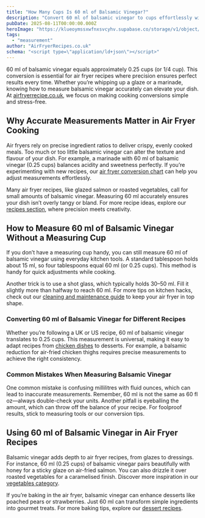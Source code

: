 ```yaml
---
title: "How Many Cups Is 60 ml of Balsamic Vinegar?"
description: "Convert 60 ml of balsamic vinegar to cups effortlessly with our simple guide—perfect for air fryer recipes and precise cooking."
pubDate: 2025-08-11T00:00:00.000Z
heroImage: "https://klueoymssxwfnxsvcyhv.supabase.co/storage/v1/object/public/md/how-many-cups-is-60-ml-of-balsamic-vinegar-ca37927d.webp"
tags:
  - "measurement"
author: "AirFryerRecipes.co.uk"
schema: "<script type=\"application/ld+json\"></script>"
---
```


<p>60 ml of balsamic vinegar equals approximately 0.25 cups (or 1/4 cup). This conversion is essential for air fryer recipes where precision ensures perfect results every time. Whether you’re whipping up a glaze or a marinade, knowing how to measure balsamic vinegar accurately can elevate your dish. At <a href=https://www.airfryerrecipe.co.uk>airfryerrecipe.co.uk</a>, we focus on making cooking conversions simple and stress-free.</p>

<h2>Why Accurate Measurements Matter in Air Fryer Cooking</h2>
<p>Air fryers rely on precise ingredient ratios to deliver crispy, evenly cooked meals. Too much or too little balsamic vinegar can alter the texture and flavour of your dish. For example, a marinade with 60 ml of balsamic vinegar (0.25 cups) balances acidity and sweetness perfectly. If you’re experimenting with new recipes, our <a href=https://www.airfryerrecipe.co.uk/air-fryer-conversion-chart>air fryer conversion chart</a> can help you adjust measurements effortlessly.</p>
<p>Many air fryer recipes, like glazed salmon or roasted vegetables, call for small amounts of balsamic vinegar. Measuring 60 ml accurately ensures your dish isn’t overly tangy or bland. For more recipe ideas, explore our <a href=https://www.airfryerrecipe.co.uk/recipes>recipes section</a>, where precision meets creativity.</p>

<h2>How to Measure 60 ml of Balsamic Vinegar Without a Measuring Cup</h2>
<p>If you don’t have a measuring cup handy, you can still measure 60 ml of balsamic vinegar using everyday kitchen tools. A standard tablespoon holds about 15 ml, so four tablespoons equal 60 ml (or 0.25 cups). This method is handy for quick adjustments while cooking.</p>
<p>Another trick is to use a shot glass, which typically holds 30–50 ml. Fill it slightly more than halfway to reach 60 ml. For more tips on kitchen hacks, check out our <a href=https://www.airfryerrecipe.co.uk/air-fryer-cleaner>cleaning and maintenance guide</a> to keep your air fryer in top shape.</p>

<h3>Converting 60 ml of Balsamic Vinegar for Different Recipes</h3>
<p>Whether you’re following a UK or US recipe, 60 ml of balsamic vinegar translates to 0.25 cups. This measurement is universal, making it easy to adapt recipes from <a href=https://www.airfryerrecipe.co.uk/recipe-category/chicken>chicken dishes</a> to desserts. For example, a balsamic reduction for air-fried chicken thighs requires precise measurements to achieve the right consistency.</p>

<h3>Common Mistakes When Measuring Balsamic Vinegar</h3>
<p>One common mistake is confusing millilitres with fluid ounces, which can lead to inaccurate measurements. Remember, 60 ml is not the same as 60 fl oz—always double-check your units. Another pitfall is eyeballing the amount, which can throw off the balance of your recipe. For foolproof results, stick to measuring tools or our conversion tips.</p>

<h2>Using 60 ml of Balsamic Vinegar in Air Fryer Recipes</h2>
<p>Balsamic vinegar adds depth to air fryer recipes, from glazes to dressings. For instance, 60 ml (0.25 cups) of balsamic vinegar pairs beautifully with honey for a sticky glaze on air-fried salmon. You can also drizzle it over roasted vegetables for a caramelised finish. Discover more inspiration in our <a href=https://www.airfryerrecipe.co.uk/recipe-category/vegetables>vegetables category</a>.</p>
<p>If you’re baking in the air fryer, balsamic vinegar can enhance desserts like poached pears or strawberries. Just 60 ml can transform simple ingredients into gourmet treats. For more baking tips, explore our <a href=https://www.airfryerrecipe.co.uk/recipe-category/dessert>dessert recipes</a>.</p>